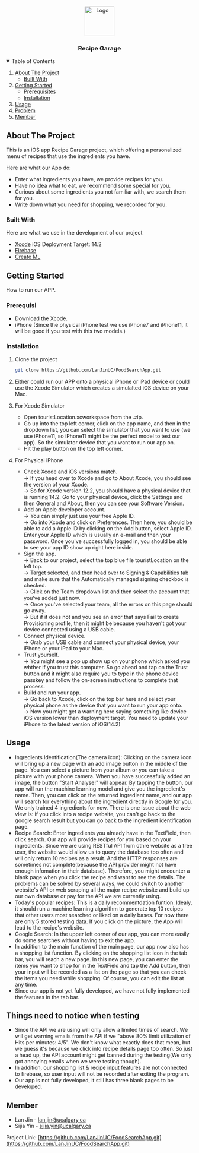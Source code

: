 <!-- PROJECT LOGO -->
<br />
<p align="center">
  <a href="Recipe Garage/Assets.xcassets/logo.imageset/logo.png">
    <img src="images/logo.png" alt="Logo" width="80" height="80">
  </a>

  <h3 align="center">Recipe Garage</h3>
</p>



<!-- TABLE OF CONTENTS -->
<details open="open">
  <summary>Table of Contents</summary>
  <ol>
    <li>
      <a href="#about-the-project">About The Project</a>
      <ul>
        <li><a href="#built-with">Built With</a></li>
      </ul>
    </li>
    <li>
      <a href="#getting-started">Getting Started</a>
      <ul>
        <li><a href="#prerequisites">Prerequisites</a></li>
        <li><a href="#installation">Installation</a></li>
      </ul>
    </li>
    <li><a href="#usage">Usage</a></li>
	<li><a href="#problem">Problem</a></li>
    <li><a href="#member">Member</a></li>
    
  </ol>
</details>



<!-- ABOUT THE PROJECT -->
## About The Project

This is an iOS app Recipe Garage project, which offering a personalized menu of recipes that use the ingredients you have.

Here are what our App do:
* Enter what ingredients you have, we provide recipes for you.
* Have no idea what to eat, we recommend some special for you.
* Curious about some ingredients you not familiar with, we search them for you.
* Write down what you need for shopping, we recorded for you.



### Built With

Here are what we use in the development of our project
* [Xcode](https://developer.apple.com/xcode/)    iOS Deployment Target: 14.2
* [Firebase](https://firebase.google.com/)
* [Create ML](https://developer.apple.com/documentation/createml)


<!-- GETTING STARTED -->
## Getting Started

How to run our APP.

### Prerequisi

* Download the Xcode.
* iPhone (Since the physical iPhone test we use iPhone7 and iPhone11, it will be good if you test with this two models.)

### Installation

1. Clone the project
   ```sh
   git clone https://github.com/LanJinUC/FoodSearchApp.git
   ```
2. Either could run our APP onto a physical iPhone or iPad device or could use the Xcode Simulator which creates a simulalted iOS device on your Mac.
   
3. For Xcode Simulator
    * Open touristLocation.xcworkspace from the .zip.
    * Go up into the top left corner, click on the app name, and then in the dropdown list, you can select the simulator that you want to use (we use iPhone11, so iPhone11 might be the perfect model to test our app). So the simulator device that you want to run our app on.
    * Hit the play button on the top left corner.

4. For Physical iPhone
    * Check Xcode and iOS versions match.<br>
        -> If you head over to Xcode and go to About Xcode, you should see the version of your Xcode.<br>
        -> So for Xcode version 12.2, you should have a physical device that is running 14.2. Go to your physical device, click the Settings and then General and About, then you can see your Software Version.
    * Add an Apple developer account.<br>
        -> You can simply just use your free Apple ID.<br>
        -> Go into Xcode and click on Preferences. Then here, you should be able to add a Apple ID by clicking on the Add button, select Apple ID. Enter your Apple ID which is usually an e-mail and then your password. Once you've successfully logged in, you should be able to see your app ID show up right here inside.
    * Sign the app.<br>
        -> Back to our project, select the top blue file touristLocation on the left top.<br>
        -> Target selected, and then head over to Signing & Capabilities tab and make sure that the Automatically managed signing checkbox is checked.<br>
        -> Click on the Team dropdown list and then select the account that you've added just now.<br>
        -> Once you've selected your team, all the errors on this page should go away.<br>
        -> But if it does not and you see an error that says Fail to create Provisioning profile, then it might be because you haven't got your device connected using a USB cable. 
    * Connect physical device.<br>
        -> Grab your USB cable and connect your physical device, your iPhone or your iPad to your Mac.
    * Trust yourself.<br>
        -> You might see a pop up show up on your phone which asked you whther if you trust this computer. So go ahead and tap on the Trust button and it might also require you to type in the phone device passkey and follow the on-screen instructions to complete that process.
    * Build and run your app. <br>
        -> Go back to Xcode, click on the top bar here and select your physical phone as the device that you want to run your app onto.<br>
        -> Now you might get a warning here saying something like device iOS version lower than deployment target. You need to update your iPhone to the latest version of iOS(14.2)



<!-- USAGE EXAMPLES -->
## Usage
* Ingredients Identification(The camera icon): Clicking on the camera icon will bring up a new page with an add image button in the middle of the page. You can select a picture from your album or you can take a picture with your phone camera. When you have successfully added an image, the button "Start Analyse!" will appear. By tapping the button, our app will run the machine learning model and give you the ingredient's name. Then, you can click on the returned ingredient name, and our app will search for everything about the ingredient directly in Google for you. We only trained 4 ingredients for now. There is one issue about the web view is: if you click into a recipe website, you can't go back to the google search result but you can go back to the ingredient identification page. 
* Recipe Search: Enter ingredients you already have in the TextField, then click search. Our app will provide recipes for you based on your ingredients. Since we are using RESTful API from othre website as a free user, the website would allow us to query the database too often and will only return 10 recipes as a result. And the HTTP responses are sometimes not complete(because the API provider might not have enough infomation in their database). Therefore, you might encounter a blank page when you click the recipe and want to see the details. The problems can be solved by several ways, we could switch to another website's API or web scraping all the major recipe website and build up our own database or pay for the API we are currently using.
* Today's popular recipes: This is a daily recommentdation funtion. Idealy, it should run a machine learning algorithm to generate top 10 recipes that other users most searched or liked on a daily bases. For now there are only 5 stored testing data. If you click on the picture, the App will lead to the recipe's website.
* Google Search: In the upper left corner of our app, you can more easily do some searches without having to exit the app.
* In addition to the main function of the main page, our app now also has a shopping list function. By clicking on the shopping list icon in the tab bar, you will reach a new page. In this new page, you can enter the items you want to shop for in the TextField and tap the Add button, then your input will be recorded as a list on the page so that you can check the items you need while shopping. Of course, you can edit the list at any time.
* Since our app is not yet fully developed, we have not fully implemented the features in the tab bar.

<!-- Problem -->
## Things need to notice when testing
* Since the API we are using will only allow a limited times of search. We will get warning emails from the API if we "above 80% limit utilization of Hits per minutes: 4/5". We don't know what exactly does that mean, but we guess it's because we click into recipe details page too often. So just a head up, the API account might get banned during the testing(We only got annoying emails when we were testing though).
* In addition, our shopping list & recipe input features are not connected to firebase, so user input will not be recorded after exiting the program.
* Our app is not fully developed, it still has three blank pages to be developed.



<!-- MEMBER -->
## Member

* Lan Jin - lan.jin@ucalgary.ca
* Sijia Yin - sijia.yin@ucalgary.ca

Project Link: [https://github.com/LanJinUC/FoodSearchApp.git](https://github.com/LanJinUC/FoodSearchApp.git)
